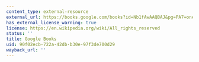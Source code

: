 ```yaml
---
content_type: external-resource
external_url: https://books.google.com/books?id=Nb1fAwAAQBAJ&pg=PA7=onepage#v=onepage&q&f=false
has_external_license_warning: true
license: https://en.wikipedia.org/wiki/All_rights_reserved
status: ''
title: Google Books
uid: 90f02ecb-722a-42db-b30e-97f3de700d29
wayback_url: ''
---
```

